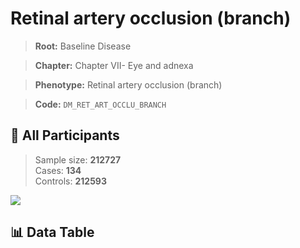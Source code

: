 # Retinal artery occlusion (branch)

> **Root:** Baseline Disease  

> **Chapter:** Chapter VII- Eye and adnexa  

> **Phenotype:** Retinal artery occlusion (branch)  

> **Code:** `DM_RET_ART_OCCLU_BRANCH`

## 🧪 All Participants  
> Sample size: **212727**  
> Cases: **134**  
> Controls: **212593**
<img src="/Sensitive/Figures/ALL/Incidence/DM_RET_ART_OCCLU_BRANCH.png"/>

## 📊 Data Table
<CsvTableMRF src="/Sensitive/Data/ALL/Incidence/COX_DM_RET_ART_OCCLU_BRANCH.csv"/>

